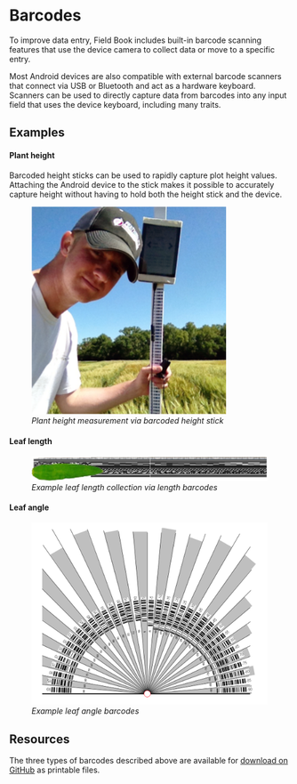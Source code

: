 <link rel="stylesheet" type="text/css" href="_styles/styles.css">

# Barcodes

To improve data entry, Field Book includes built-in barcode scanning features that use the device camera to collect data or move to a specific entry.

Most Android devices are also compatible with external barcode scanners that connect via USB or Bluetooth and act as a hardware keyboard.
Scanners can be used to directly capture data from barcodes into any input field that uses the device keyboard, including many traits.

## Examples

#### Plant height

Barcoded height sticks can be used to rapidly capture plot height values.
Attaching the Android device to the stick makes it possible to accurately capture height without having to hold both the height stick and the device.

<figure class="image">
  <img class="screenshot" src="_static/images/barcodes/barcodes_plant_height.png" width="350px"> 
  <figcaption class="screenshot-caption"><i>Plant height measurement via barcoded height stick</i></figcaption> 
</figure>

#### Leaf length

<figure class="image">
  <img class="screenshot" src="_static/images/barcodes/barcodes_leaf_length.png" width="900px"> 
  <figcaption class="screenshot-caption"><i>Example leaf length collection via length barcodes</i></figcaption> 
</figure>

#### Leaf angle

<figure class="image">
  <img class="screenshot" src="_static/images/barcodes/barcodes_leaf_angle.png" width="600px"> 
  <figcaption class="screenshot-caption"><i>Example leaf angle barcodes</i></figcaption> 
</figure>

## Resources

The three types of barcodes described above are available for [download on GitHub](https://github.com/RifeLab/resources/tree/main/barcodes) as printable files.